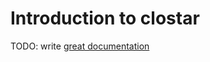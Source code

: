 # Introduction to clostar

TODO: write [great documentation](http://jacobian.org/writing/great-documentation/what-to-write/)
